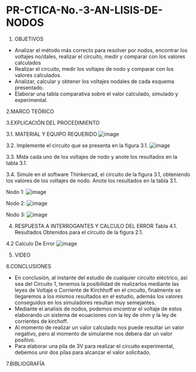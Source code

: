 # PR-CTICA-No.-3-AN-LISIS-DE-NODOS

1. OBJETIVOS

- Analizar  el  método  más  correcto para resolver por nodos, encontrar los  voltajes  no/dales,  realizar  el circuito,  medir y  comparar con  los valores calculados
- Realizar  el  circuito,  medir  los voltajes de nodo y comparar con los valores calculados. 
- Analizar,  calcular  y  obtener  los voltajes  nodales  de  cada  esquema presentado.
- Elaborar una tabla comparativa sobre el valor calculado, simulado y experimental.

2.MARCO TEÓRICO



3.EXPLICACIÓN DEL PROCEDIMIENTO

3.1. MATERIAL Y EQUIPO REQUERIDO
![image](https://user-images.githubusercontent.com/117045943/203903258-17addf77-295c-4741-8b9f-6c60bcb2bbea.png)

3.2. Implemente el circuito que se presenta en la figura 3.1.
![image](https://user-images.githubusercontent.com/117045943/203903315-cb36334a-609b-482e-aec4-f014f8267c83.png)

3.3. Mida cada uno de los voltajes de nodo y anote los resultados en la tabla 3.1.


3.4. Simule en el software Thinkercad, el circuito de la figura 3.1, obteniendo los
valores de los voltajes de nodo. Anote los resultados en la tabla 3.1.

Nodo 1:
![image](https://user-images.githubusercontent.com/117045943/203903478-1c9e2691-8028-41b7-ad2d-0f89b195e0f2.png)

Nodo 2:
![image](https://user-images.githubusercontent.com/117045943/203903503-52357fa8-5923-4afa-a992-2a7125741db6.png)

Nodo 3:
![image](https://user-images.githubusercontent.com/117045943/203903531-138a415a-3b3e-4f3a-bdd1-c91cdeb56157.png)


4. RESPUESTA A INTERROGANTES Y CALCULO DEL ERROR
Tabla 4.1. Resultados Obtenidos para el circuito de la figura 2.1.


4.2 Calculo De Error
![image](https://user-images.githubusercontent.com/117045943/203904229-9ccf0a89-c437-4a51-a76c-58919959b8e3.png)


5. VIDEO



6.CONCLUSIONES

- En conclusión, al instante del estudio de cualquier circuito eléctrico, así sea del Circuito 1, tenemos la posibilidad de realizarlos mediante las leyes de Voltaje o Corriente de Kirchhoff en el circuito, finalmente se llegaremos a los mismos resultados en el estudio, además los valores conseguidos en los simuladores resultan muy semejantes.
- Mediante el analisis de nodos, podemos encontrar el voltaje de estos elaborando un sistema de ecuaciones con la ley de ohm y la ley de corrientes de kirchoff.
- Al momento de realizar un valor calculado nos puede resultar un valor negativo, pero al momento de simularme nos debera dar un valor positivo.
- Para elaborar una pila de 3V para realizar el circuito experimental, debemos unir dos pilas para alcanzar el valor solicitado.

7.BIBLIOGRAFÍA
